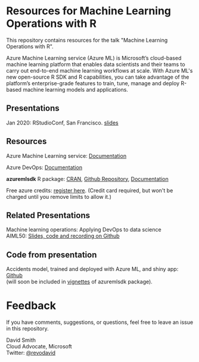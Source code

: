 # Resources for Machine Learning Operations with R

This repository contains resources for the talk "Machine Learning Operations with R".

Azure Machine Learning service (Azure ML) is Microsoft’s cloud-based machine
learning platform that enables data scientists and their teams to carry out
end-to-end machine learning workflows at scale. With Azure ML's new open-source
R SDK and R capabilities, you can take advantage of the platform’s
enterprise-grade features to train, tune, manage and deploy R-based machine
learning models and applications. 

## Presentations

Jan 2020: RStudioConf, San Francisco. [slides](MLOPS%20and%20R%20-%20rstudioconf%20-%2020200130.pptx)

## Resources

Azure Machine Learning service: [Documentation](https://docs.microsoft.com/azure/machine-learning/overview-what-is-azure-ml?WT.mc_id=mlopsr-github-davidsmi)

Azure DevOps: [Documentation](https://docs.microsoft.com/azure/devops/user-guide/what-is-azure-devops?view=azure-devops&WT.mc_id=mlopsr-github-davidsmi)

**azuremlsdk** R package: [CRAN](https://cran.r-project.org/package=azuremlsdk), [Github Repository](https://github.com/azure/azureml-sdk-for-r), [Documentation](https://azure.github.io/azureml-sdk-for-r/reference/index.html)

Free azure credits: [register here](http://azure.com/free?view=azure-devops&WT.mc_id=mlopsr-github-davidsmi). (Credit card required, but won't be charged until you remove limits to allow it.)

## Related Presentations

Machine learning operations: Applying DevOps to data science  
AIML50: [Slides, code and recording on Github](https://aka.ms/AIML50repo)

## Code from presentation

Accidents model, trained and deployed with Azure ML, and shiny app: [Github](https://github.com/revodavid/azureml-sdk-for-r/tree/master/vignettes/experiments-with-R)  
(will soon be included in [vignettes](https://github.com/Azure/azureml-sdk-for-r/tree/master/vignettes/train-and-deploy-to-aci) of azuremlsdk package).

# Feedback

If you have comments, suggestions, or questions, feel free to leave an issue in this repository.

David Smith  
Cloud Advocate, Microsoft  
Twitter: [@revodavid](http://twitter.com/revodavid)